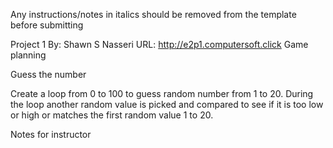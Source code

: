 Any instructions/notes in italics should be removed from the template before submitting

Project 1
By: Shawn S Nasseri
URL: http://e2p1.computersoft.click
Game planning

Guess the number

Create a loop from 0 to 100 to guess random number from 1 to 20. 
During the loop another random value is picked and compared to
see if it is too low or high or matches the first random value 1 to 20.


Notes for instructor
